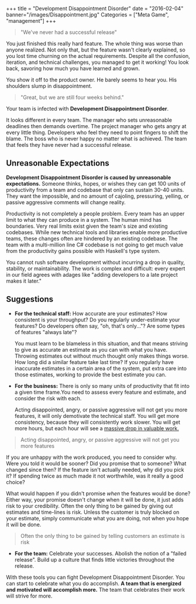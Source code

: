 +++
title = "Development Disappointment Disorder"
date = "2016-02-04"
banner="/images/Disappointment.jpg"
Categories = ["Meta Game", "management"]
+++

> "We've never had a successful release"

You just finished this really hard feature. The whole thing was worse than
anyone realized. Not only that, but the feature wasn't clearly explained, so you
lost time churning on the actual requirements. Despite all the confusion,
iteration, and technical challenges, you managed to get it working! You look
back, savoring how much you have learned and grown.

You show it off to the product owner. He barely seems to hear you. His shoulders
slump in disappointment.

> "Great, but we are still four weeks behind."

Your team is infected with **Development Disappointment Disorder**.

It looks different in every team. The manager who sets unreasonable deadlines
then demands overtime. The project manager who gets angry at every little thing.
Developers who feel they need to point fingers to shift the blame. The boss who
is never happy no matter what is achieved. The team that feels they have never
had a successful release.

## Unreasonable Expectations

**Development Disappointment Disorder is caused by unreasonable expectations.**
Someone thinks, hopes, or wishes they can get 100 units of productivity from a
team and codebase that only can sustain 30-40 units. They want the impossible,
and no amount of cajoling, pressuring, yelling, or passive aggressive comments
will change reality.

Productivity is not completely a people problem. Every team has an upper limit
to what they can produce in a system. The human mind has boundaries. Very real
limits exist given the team's size and existing codebases. While new technical
tools and libraries enable more productive teams, these changes often are
hindered by an existing codebase. The team with a multi-million line C# codebase
is not going to get much value from the productivity gains possible with
Haskell's type system.

You cannot rush software development without incurring a drop in quality,
stability, or maintainability. The work is complex and difficult: every expert
in our field agrees with adages like "adding developers to a late project makes
it later."

## Suggestions

+ **For the technical staff:** How accurate are your estimates? How consistent
  is your throughput? Do you regularly under-estimate your features? Do
  developers often say, "oh, that's only..."? Are some types of features "always
  late"?

  You must learn to be blameless in this situation, and that means striving to
  give as accurate an estimate as you can with what you have. Throwing estimates
  out without much thought only makes things worse. How long did a similar
  feature take last time? If you regularly have inaccurate estimates in a
  certain area of the system, put extra care into those estimates, working to
  provide the best estimate you can.

+ **For the business:** There is only so many units of productivity that fit
  into a given time frame.You need to assess every feature and estimate, and
  consider the risk with each.

  Acting disappointed, angry, or passive aggressive will not get you more
  features, it will only demotivate the technical staff. You will get more
  consistency, because they will consistently work slower. You will get more
  hours, but each hour will see a
  [massive drop in valuable work.](http://www.igda.org/?page=crunchsixlessons)

> Acting disappointed, angry, or passive aggressive will not get you more features

  If you are unhappy with the work produced, you need to consider why. Were you
  told it would be sooner? Did you promise that to someone? What changed since
  then? If the feature isn't actually needed, why did you pick it? If spending
  twice as much made it not worthwhile, was it really a good choice? 

  What would happen if you didn't promise _when_ the features would be done?
  Either way, your promise doesn't change when it will be done, it just adds
  risk to your credibility. Often the only thing to be gained by giving out
  estimates and time-lines is risk. Unless the customer is truly blocked on your
  estimate, simply communicate what you are doing, not when you hope it will be
  done.

> Often the only thing to be gained by telling customers an estimate is risk

+ **For the team:** Celebrate your successes. Abolish the notion of a "failed
  release". Build up a culture that finds little victories throughout the
  release. 

With these tools you can fight Development Disappointment Disorder. You can
start to celebrate what you do accomplish. **A team that is energized and motivated will accomplish more.** The team that celebrates their work will strive for more.
